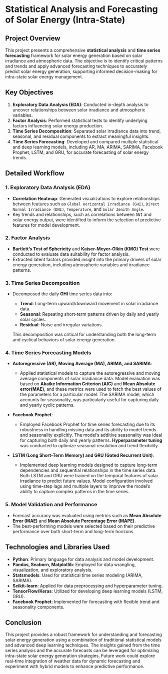 # Statistical Analysis and Forecasting of Solar Energy (Intra-State)

## Project Overview

This project presents a comprehensive **statistical analysis** and **time series forecasting** framework for solar energy generation based on solar irradiance and atmospheric data. The objective is to identify critical patterns and trends and apply advanced forecasting techniques to accurately predict solar energy generation, supporting informed decision-making for intra-state solar energy management.

## Key Objectives
1. **Exploratory Data Analysis (EDA)**: Conducted in-depth analysis to uncover relationships between solar irradiance and atmospheric variables.
2. **Factor Analysis**: Performed statistical tests to identify underlying factors influencing solar energy production.
3. **Time Series Decomposition**: Separated solar irradiance data into trend, seasonal, and residual components to extract meaningful insights.
4. **Time Series Forecasting**: Developed and compared multiple statistical and deep learning models, including AR, MA, ARIMA, SARIMA, Facebook Prophet, LSTM, and GRU, for accurate forecasting of solar energy trends.

## Detailed Workflow

### 1. Exploratory Data Analysis (EDA)
- **Correlation Heatmap**: Generated visualizations to explore relationships between features such as `Global Horizontal Irradiance (GHI)`, `Direct Normal Irradiance (DNI)`, `Temperature`, and `Solar Zenith Angle`.
- Key trends and relationships, such as correlations between `DNI` and solar energy output, were identified to inform the selection of predictive features for model development.

### 2. Factor Analysis
- **Bartlett’s Test of Sphericity** and **Kaiser-Meyer-Olkin (KMO) Test** were conducted to evaluate data suitability for factor analysis.
- Extracted latent factors provided insight into the primary drivers of solar energy generation, including atmospheric variables and irradiance patterns.

### 3. Time Series Decomposition
- Decomposed the daily **GHI** time series data into:
  - **Trend**: Long-term upward/downward movement in solar irradiance data.
  - **Seasonal**: Repeating short-term patterns driven by daily and yearly solar cycles.
  - **Residual**: Noise and irregular variations.
  
  This decomposition was critical for understanding both the long-term and cyclical behaviors of solar energy generation.

### 4. Time Series Forecasting Models

- **Autoregressive (AR), Moving Average (MA), ARIMA, and SARIMA**: 
  - Applied statistical models to capture the autoregressive and moving average components of solar irradiance data. Model evaluation was based on 
  **Akaike Information Criterion (AIC)** and **Mean Absolute error(MAE)**, and these metrics were used to fetch the best values of the parameters 
   for a particular model. 
   The SARIMA model, which accounts for seasonality, was particularly useful for capturing daily and yearly cyclic patterns. 
  
- **Facebook Prophet**: 
  - Employed Facebook Prophet for time series forecasting due to its robustness in handling missing data and its ability to model trends and seasonality explicitly. The model’s additive seasonality was ideal for capturing both daily and yearly patterns. **Hyperparameter tuning** was conducted to optimize seasonal resolution and trend flexibility.
  
- **LSTM (Long Short-Term Memory) and GRU (Gated Recurrent Unit)**:
  - Implemented deep learning models designed to capture long-term dependencies and sequential relationships in the time series data. Both LSTM and GRU were trained on the temporal features of solar irradiance to predict future values. Model configuration involved using time-step lags and multiple layers to improve the model’s ability to capture complex patterns in the time series.

### 5. Model Validation and Performance
- Forecast accuracy was evaluated using metrics such as **Mean Absolute Error (MAE)** and **Mean Absolute Percentage Error (MAPE)**.
- The best-performing models were selected based on their predictive performance over both short-term and long-term horizons.

## Technologies and Libraries Used
- **Python**: Primary language for data analysis and model development.
- **Pandas, Seaborn, Matplotlib**: Employed for data wrangling, visualization, and exploratory analysis.
- **Statsmodels**: Used for statistical time series modeling (ARIMA, SARIMA).
- **Scikit-learn**: Applied for data preprocessing and hyperparameter tuning.
- **TensorFlow/Keras**: Utilized for developing deep learning models (LSTM, GRU).
- **Facebook Prophet**: Implemented for forecasting with flexible trend and seasonality components.

## Conclusion
This project provides a robust framework for understanding and forecasting solar energy generation using a combination of traditional statistical models and advanced deep learning techniques. The insights gained from the time series analysis and the accurate forecasts can be leveraged for optimizing intra-state solar energy generation strategies. Future work could explore real-time integration of weather data for dynamic forecasting and experiment with hybrid models to enhance predictive performance.


